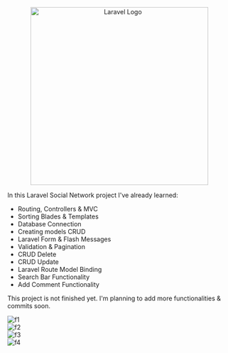 <p align="center"><a href="https://laravel.com" target="_blank"><img src="https://raw.githubusercontent.com/laravel/art/master/logo-lockup/5%20SVG/2%20CMYK/1%20Full%20Color/laravel-logolockup-cmyk-red.svg" width="400" alt="Laravel Logo"></a></p>

In this Laravel Social Network project I've already learned:

- Routing, Controllers & MVC
- Sorting Blades & Templates
- Database Connection
- Creating models CRUD
- Laravel Form & Flash Messages
- Validation & Pagination
- CRUD Delete
- CRUD Update
- Laravel Route Model Binding
- Search Bar Functionality
- Add Comment Functionality

This project is not finished yet. I'm planning to add more functionalities & commits soon.

![f1](https://github.com/DaliborHudak/laravel-project/assets/94002411/e899e899-33f2-41eb-934b-8f1dd2a64d14)
<br>
![f2](https://github.com/DaliborHudak/laravel-project/assets/94002411/9fa1aecb-4f30-4f5a-82be-40e3cb9d41d8)
<br>
![f3](https://github.com/DaliborHudak/laravel-project/assets/94002411/fae5e34b-54ca-4dbb-b355-db2512b2876c)
<br>
![f4](https://github.com/DaliborHudak/laravel-project/assets/94002411/ebf1fabe-95e7-4b2b-bb7d-e3183206de0b)
<br>

